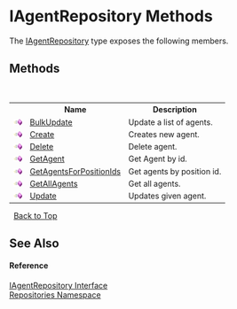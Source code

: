 # IAgentRepository Methods
 

The <a href="0575e60b-9ef1-ddf1-b25b-63f740c68ca4">IAgentRepository</a> type exposes the following members.


## Methods
&nbsp;<table><tr><th></th><th>Name</th><th>Description</th></tr><tr><td>![Public method](media/pubmethod.gif "Public method")</td><td><a href="12b9183b-fc6d-ae5a-4581-94311d32f7d3">BulkUpdate</a></td><td>
Update a list of agents.</td></tr><tr><td>![Public method](media/pubmethod.gif "Public method")</td><td><a href="15308386-30bc-5779-b26e-df082a515fae">Create</a></td><td>
Creates new agent.</td></tr><tr><td>![Public method](media/pubmethod.gif "Public method")</td><td><a href="3e534374-c0dc-1e1d-f884-4dd90c4a10de">Delete</a></td><td>
Delete agent.</td></tr><tr><td>![Public method](media/pubmethod.gif "Public method")</td><td><a href="af45d19f-110c-3e6e-5f9d-fb331d254154">GetAgent</a></td><td>
Get Agent by id.</td></tr><tr><td>![Public method](media/pubmethod.gif "Public method")</td><td><a href="aa1f45a0-4b11-2137-9254-e8e1458725e1">GetAgentsForPositionIds</a></td><td>
Get agents by position id.</td></tr><tr><td>![Public method](media/pubmethod.gif "Public method")</td><td><a href="321ab87a-1de8-1366-e240-228877862f90">GetAllAgents</a></td><td>
Get all agents.</td></tr><tr><td>![Public method](media/pubmethod.gif "Public method")</td><td><a href="65be8f4c-f1e3-d65b-bfdd-d3c5fbbbcdd4">Update</a></td><td>
Updates given agent.</td></tr></table>&nbsp;
<a href="#iagentrepository-methods">Back to Top</a>

## See Also


#### Reference
<a href="0575e60b-9ef1-ddf1-b25b-63f740c68ca4">IAgentRepository Interface</a><br /><a href="e0edd2e7-f86c-850a-35e3-670eb5412ec9">Repositories Namespace</a><br />